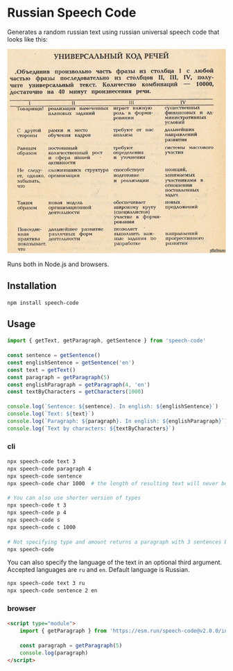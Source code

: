 # Russian Speech Code

Generates a random russian text using russian universal speech code that looks like this:

![Universal speech code table](./.github/sample.jpg)

Runs both in Node.js and browsers.

## Installation

```
npm install speech-code
```

## Usage

```js
import { getText, getParagraph, getSentence } from 'speech-code'

const sentence = getSentence()
const englishSentence = getSentence('en')
const text = getText()
const paragraph = getParagraph(5)
const englishParagraph = getParagraph(4, 'en')
const textByCharacters = getCharacters(1000)

console.log(`Sentence: ${sentence}. In english: ${englishSentence}`)
console.log(`Text: ${text}`)
console.log(`Paragraph: ${paragraph}. In english: ${englishParagraph}`)
console.log(`Text by characters: ${textByCharacters}`)
```

### cli

```sh
npx speech-code text 3
npx speech-code paragraph 4
npx speech-code sentence
npx speech-code char 1000  # the length of resulting text will never be equal to specified value. It might be either shorter or longer

# You can also use shorter version of types
npx speech-code t 3
npx speech-code p 4
npx speech-code s
npx speech-code c 1000

# Not specifying type and amount returns a paragraph with 3 sentences by default
npx speech-code
```

You can also specify the language of the text in an optional third argument. Accepted languages are `ru` and `en`. Default language is Russian.

```sh
npx speech-code text 3 ru
npx speech-code sentence 2 en
```

### browser

```html
<script type="module">
    import { getParagraph } from 'https://esm.run/speech-code@v2.0.0/index.js'

    const paragraph = getParagraph(5)
    console.log(paragraph)
</script>
```
